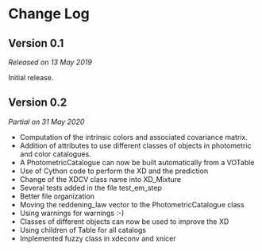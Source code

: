 # Change Log

## Version 0.1

*Released on 13 May 2019*

Initial release.

## Version 0.2

*Partial on 31 May 2020*

- Computation of the intrinsic colors and associated covariance 
  matrix.
- Addition of attributes to use different classes of objects in
  photometric and color catalogues.
- A PhotometricCatalogue can now be built automatically from a VOTable
- Use of Cython code to perform the XD and the prediction
- Change of the XDCV class name into XD_Mixture
- Several tests added in the file test_em_step
- Better file organization
- Moving the reddening_law vector to the PhotometricCatalogue class
- Using warnings for warnings :-)
- Classes of different objects can now be used to improve the XD
- Using children of Table for all catalogs
- Implemented fuzzy class in xdeconv and xnicer